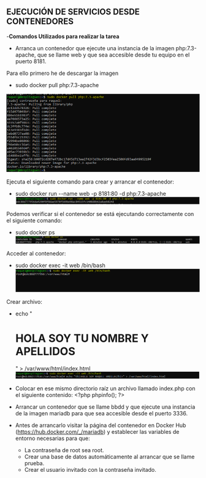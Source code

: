 ## EJECUCIÓN DE SERVICIOS DESDE CONTENEDORES ##

-**Comandos Utilizados  para realizar la tarea**

- Arranca un contenedor que ejecute una instancia de la imagen php:7.3-apache, que se llame web y que sea accesible desde tu equipo en el puerto 8181.

Para ello primero he de descargar la imagen
- sudo docker pull php:7.3-apache

![Imagenphp.png](https://github.com/Rardati/Despliegue/blob/main/Docker/Ejercicio4/Imagenphp.png)

Ejecuta el siguiente comando para crear y arrancar el contenedor:
- sudo docker run --name web -p 8181:80 -d php:7.3-apache
![dockerRun.png](https://github.com/Rardati/Despliegue/blob/main/Docker/Ejercicio4/dockerRun.png)

Podemos verificar si el contenedor se está ejecutando correctamente con el siguiente comando:
- sudo docker ps
![dockerps.png](https://github.com/Rardati/Despliegue/blob/main/Docker/Ejercicio4/dockerps.png)

Acceder al contenedor:
- sudo docker exec -it web /bin/bash
![exec.png](https://github.com/Rardati/Despliegue/blob/main/Docker/Ejercicio4/exec.png)

Crear archivo:
- echo "<h1>HOLA SOY TU NOMBRE Y APELLIDOS</h1>" > /var/www/html/index.html
![echo.png](https://github.com/Rardati/Despliegue/blob/main/Docker/Ejercicio4/echo.png)


- Colocar en ese mismo directorio raíz un archivo llamado index.php con el siguiente contenido: &lt;?php phpinfo(); ?>




- Arrancar un contenedor que se llame bbdd y que ejecute una instancia de la imagen mariadb para que sea accesible desde el puerto 3336.





- Antes de arrancarlo visitar la página del contenedor en Docker Hub (https://hub.docker.com/_/mariadb) y establecer las variables de entorno necesarias para que:
    - La contraseña de root sea root.
    - Crear una base de datos automáticamente al arrancar que se llame prueba.
    - Crear el usuario invitado con la contraseña invitado.



    